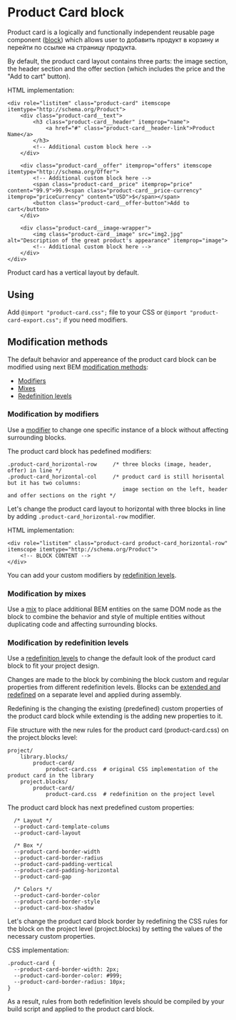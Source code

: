 # Product Card block

Product card is a logically and functionally independent reusable page component ([block](https://en.bem.info/methodology/key-concepts/#block)) which allows user to добавить продукт в корзину и перейти по ссылке на страницу продукта.

By default, the product card layout contains three parts: the image section, the header section and the offer section (which includes the price and the "Add to cart" button).

HTML implementation:

```
<div role="listitem" class="product-card" itemscope itemtype="http://schema.org/Product">
    <div class="product-card__text">
        <h3 class="product-card__header" itemprop="name">
            <a href="#" class="product-card__header-link">Product Name</a>
        </h3>
        <!-- Additional custom block here -->
    </div>

    <div class="product-card__offer" itemprop="offers" itemscope itemtype="http://schema.org/Offer">        
        <!-- Additional custom block here -->
        <span class="product-card__price" itemprop="price" content="99.9">99.9<span class="product-card__price-currency" itemprop="priceCurrency" content="USD">$</span></span>
        <button class="product-card__offer-button">Add to cart</button>
    </div>

    <div class="product-card__image-wrapper">
        <img class="product-card__image" src="img2.jpg" alt="Description of the great product's appearance" itemprop="image">        
        <!-- Additional custom block here -->
    </div>
</div>

```

Product card has a vertical layout by default.

## Using

Add `@import "product-card.css";` file to your CSS or `@import "product-card-export.css";` if you need modifiers.

## Modification methods

The default behavior and appereance of the product card block can be modified using next BEM [modification methods](https://en.bem.info/methodology/block-modification/):

*   [Modifiers](https://en.bem.info/methodology/block-modification/#using-a-modifier-to-change-a-block)
*   [Mixes](https://en.bem.info/methodology/block-modification/#using-a-mix-to-change-a-block)
*   [Redefinition levels](https://en.bem.info/methodology/block-modification/#using-redefinition-levels-to-change-a-block)

### Modification by modifiers

Use a [modifier](https://en.bem.info/methodology/block-modification/#using-a-modifier-to-change-a-block) to change one specific instance of a block without affecting surrounding blocks.

The product card block has pedefined modifiers:

```
.product-card_horizontal-row     /* three blocks (image, header, offer) in line */
.product-card_horizontal-col     /* product card is still horisontal but it has two columns: 
                                    image section on the left, header and offer sections on the right */
```

Let's change the product card layout to horizontal with three blocks in line by adding `.product-card_horizontal-row` modifier.

HTML implementation:

```
<div role="listitem" class="product-card product-card_horizontal-row" itemscope itemtype="http://schema.org/Product">
    <!-- BLOCK CONTENT -->
</div>
```

You can add your custom modifiers by [redefinition levels](#Modification%20by%20redefinition%20levels).

### Modification by mixes

Use a [mix](https://en.bem.info/methodology/block-modification/#using-a-mix-to-change-a-block) to place additional BEM entities on the same DOM node as the block to combine the behavior and style of multiple entities without duplicating code and affecting surrounding blocks.

### Modification by redefinition levels

Use a [redefinition levels](https://ru.bem.info/methodology/redefinition-levels) to change the default look of the product card block to fit your project design.

Changes are made to the block by combining the block custom and regular properties from different redefinition levels. Blocks can be [extended and redefined](https://en.bem.info/methodology/redefinition-levels/#changing-the-block-implementation) on a separate level and applied during assembly.

Redefining is the changing the existing (predefined) custom properties of the product card block while extending is the adding new properties to it.

File structure with the new rules for the product card (product-card.css) on the project.blocks level:

```
project/
    library.blocks/
        product-card/
            product-card.css  # original CSS implementation of the product card in the library
    project.blocks/
        product-card/
            product-card.css  # redefinition on the project level
```

The product card block has next predefined custom properties:

```
  /* Layout */
  --product-card-template-colums
  --product-card-layout

  /* Box */
  --product-card-border-width
  --product-card-border-radius
  --product-card-padding-vertical
  --product-card-padding-horizontal
  --product-card-gap

  /* Colors */
  --product-card-border-color
  --product-card-border-style
  --product-card-box-shadow
```

Let's change the product card block border by redefining the CSS rules for the block on the project level (project.blocks) by setting the values of the necessary custom properties.

CSS implementation:

```
.product-card {
  --product-card-border-width: 2px;
  --product-card-border-color: #999;
  --product-card-border-radius: 10px;
}
```

As a result, rules from both redefinition levels should be compiled by your build script and applied to the product card block.
